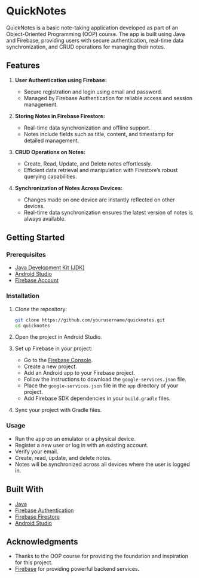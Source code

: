 # QuickNotes

QuickNotes is a basic note-taking application developed as part of an Object-Oriented Programming (OOP) course. The app is built using Java and Firebase, providing users with secure authentication, real-time data synchronization, and CRUD operations for managing their notes.

## Features

1. **User Authentication using Firebase:**
   - Secure registration and login using email and password.
   - Managed by Firebase Authentication for reliable access and session management.

2. **Storing Notes in Firebase Firestore:**
   - Real-time data synchronization and offline support.
   - Notes include fields such as title, content, and timestamp for detailed management.

3. **CRUD Operations on Notes:**
   - Create, Read, Update, and Delete notes effortlessly.
   - Efficient data retrieval and manipulation with Firestore’s robust querying capabilities.

4. **Synchronization of Notes Across Devices:**
   - Changes made on one device are instantly reflected on other devices.
   - Real-time data synchronization ensures the latest version of notes is always available.

## Getting Started

### Prerequisites

- [Java Development Kit (JDK)](https://www.oracle.com/java/technologies/javase-downloads.html)
- [Android Studio](https://developer.android.com/studio)
- [Firebase Account](https://firebase.google.com/)

### Installation

1. Clone the repository:
    ```bash
    git clone https://github.com/yourusername/quicknotes.git
    cd quicknotes
    ```

2. Open the project in Android Studio.

3. Set up Firebase in your project:
    - Go to the [Firebase Console](https://console.firebase.google.com/).
    - Create a new project.
    - Add an Android app to your Firebase project.
    - Follow the instructions to download the `google-services.json` file.
    - Place the `google-services.json` file in the `app` directory of your project.
    - Add Firebase SDK dependencies in your `build.gradle` files.

4. Sync your project with Gradle files.

### Usage

- Run the app on an emulator or a physical device.
- Register a new user or log in with an existing account.
- Verify your email.
- Create, read, update, and delete notes.
- Notes will be synchronized across all devices where the user is logged in.

## Built With

- [Java](https://www.oracle.com/java/)
- [Firebase Authentication](https://firebase.google.com/products/auth)
- [Firebase Firestore](https://firebase.google.com/products/firestore)
- [Android Studio](https://developer.android.com/studio)


## Acknowledgments

- Thanks to the OOP course for providing the foundation and inspiration for this project.
- [Firebase](https://firebase.google.com/) for providing powerful backend services.
